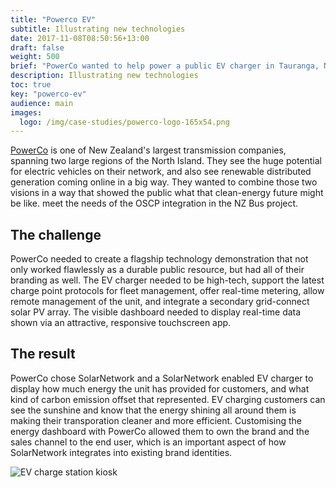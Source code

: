 ```yaml
---
title: "Powerco EV"
subtitle: Illustrating new technologies
date: 2017-11-08T08:50:56+13:00
draft: false
weight: 500
brief: "PowerCo wanted to help power a public EV charger in Tauranga, NZ with a solar PV array. They wanted to both integrate the information about the charger's use with a future option of adding live solar PV generation info for users."
description: Illustrating new technologies
toc: true
key: "powerco-ev"
audience: main
images:
  logo: /img/case-studies/powerco-logo-165x54.png
---
```

[PowerCo](http://www.powerco.co.nz/) is one of New Zealand's largest transmission companies,
spanning two large regions of the North Island.  They see the huge potential for electric vehicles
on their network, and also see renewable distributed generation coming online in a big way. They
wanted to combine those two visions in a way that showed the public what that clean-energy future
might be like. meet the needs of the OSCP integration in the NZ Bus project.

## The challenge

PowerCo needed to create a flagship technology demonstration that not only worked flawlessly as a
durable public resource, but had all of their branding as well.  The EV charger needed to be
high-tech, support the latest charge point protocols for fleet management, offer real-time metering,
allow remote management of the unit, and integrate a secondary grid-connect solar PV array.  The
visible dashboard needed to display real-time data shown via an attractive, responsive touchscreen
app.

## The result

PowerCo chose SolarNetwork and a SolarNetwork enabled EV charger to display how much energy the unit
has provided for customers, and what kind of carbon emission offset that represented.  EV charging
customers can see the sunshine and know that the energy shining all around them is making their
transporation cleaner and more efficient. Customising the energy dashboard with PowerCo allowed them
to own the brand and the sales channel to the end user,  which is an important aspect of how
SolarNetwork integrates into existing brand identities.

![EV charge station kiosk](/img/case-studies/powerco-ev-kiosk-1226x690.png)
